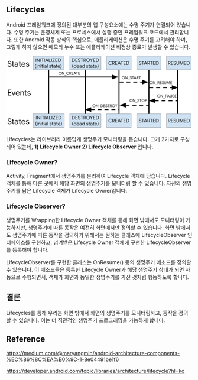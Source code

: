 ## Lifecycles

Android 프레임워크에 정의된 대부분의 앱 구성요소에는 수명 주기가 연결되어 있습니다. 수명 주기는 운영체제 또는 프로세스에서 실행 중인 프레임워크 코드에서 관리합니다. 또한 Android 작동 방식의 핵심으로, 애플리케이션은 수명 주기를 고려해야 하며, 그렇게 하지 않으면 메모리 누수 또는 애플리케이션 비정상 종료가 발생할 수 있습니다.



![Lifecycle states](./images/lifecycle_states.png)



Lifecycles는 라이브러리 이름답게 생명주기 모니터링을 돕습니다. 크게 2가지로 구성되어 있는데, **1) Lifecycle Owner 2) Lifecycle Observer** 입니다.



### Lifecycle Owner?

Activity, Fragment에서 생명주기를 분리하여 Lifecycle 객체에 담습니다. Lifecycle 객체를 통해 다른 곳에서 해당 화면의 생명주기를 모니터링 할 수 있습니다. 자신의 생명주기를 담은 Lifecycle 객체가 Lifecycle Owner입니다.



### Lifecycle Observer?

생명주기를 Wrapping한 Lifecycle Owner 객체를 통해 화면 밖에서도 모니터링이 가능하지만, 생명주기에 따른 동작은 여전히 화면에서만 정의할 수 있습니다. 화면 밖에서도 생명주기에 따른 동작을 정의하기 위해서는 원하는 클래스에 LifecycleObserver 인터페이스를 구현하고, 넘겨받은 Lifecycle Owner 객체에 구현한 LifecycleObserver를 등록해야 합니다.

LifecycleObserver를 구현한 클래스는 OnResume() 등의 생명주기 메소드를 정의할 수 있습니다. 이 메소드들은 등록한 Lifecycle Owner가 해당 생명주기 상태가 되면 자동으로 수행되면서, 객체가 화면과 동일한 생명주기를 가진 것처럼 행동하도록 합니다.





## 결론

Lifecycles를 통해 우리는 화면 밖에서 화면의 생명주기를 모니터링하고, 동작을 정의할 수 있습니다. 이는 더 직관적인 생명주기 프로그래밍을 가능하게 합니다.



## Reference

https://medium.com/@maryangmin/android-architecture-components-%EC%86%8C%EA%B0%9C-1-8e04491be1f6

https://developer.android.com/topic/libraries/architecture/lifecycle?hl=ko